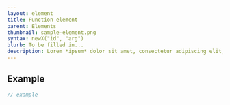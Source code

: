 ```yaml
---
layout: element
title: Function element
parent: Elements
thumbnail: sample-element.png
syntax: newX("id", "arg")
blurb: To be filled in...
description: Lorem *ipsum* dolor sit amet, consectetur adipiscing elit, sed do eiusmod tempor incididunt ut labore et dolore magna aliqua. **Ut enim ad minim veniam, quis nostrud exercitation ullamco laboris nisi ut aliquip ex ea commodo consequat.** Duis aute irure dolor in reprehenderit in voluptate velit esse cillum dolore eu fugiat nulla pariatur. Excepteur sint occaecat cupidatat non proident, sunt in culpa qui `officia deserunt` mollit anim id est laborum.
---
```


## Example
```javascript
// example
```